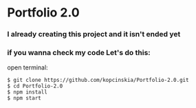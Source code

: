 # **Portfolio 2.0**

### I already creating this project and it isn't ended yet

### if you wanna check my code Let's do this:

open terminal:

```
$ git clone https://github.com/kopcinskia/Portfolio-2.0.git
$ cd Portfolio-2.0
$ npm install
$ npm start
```
